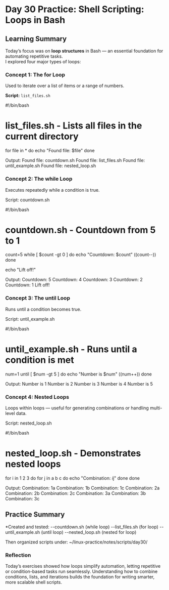 # Day 30 Practice: Shell Scripting: Loops in Bash

## Learning Summary
Today’s focus was on **loop structures** in Bash — an essential foundation for automating repetitive tasks.  
I explored four major types of loops:

### Concept 1: The for Loop
Used to iterate over a list of items or a range of numbers.

**Script:** `list_files.sh`

#!/bin/bash
# list_files.sh - Lists all files in the current directory

for file in *
do
  echo "Found file: $file"
done

Output:
Found file: countdown.sh
Found file: list_files.sh
Found file: until_example.sh
Found file: nested_loop.sh

### Concept 2: The while Loop
Executes repeatedly while a condition is true.

Script: countdown.sh

#!/bin/bash
# countdown.sh - Countdown from 5 to 1

count=5
while [ $count -gt 0 ]
do
  echo "Countdown: $count"
  ((count--))
done

echo "Lift off!"


Output:
Countdown: 5
Countdown: 4
Countdown: 3
Countdown: 2
Countdown: 1
Lift off!

### Concept 3: The until Loop
Runs until a condition becomes true.

Script: until_example.sh

#!/bin/bash
# until_example.sh - Runs until a condition is met

num=1
until [ $num -gt 5 ]
do
  echo "Number is $num"
  ((num++))
done

Output:
Number is 1
Number is 2
Number is 3
Number is 4
Number is 5

### Concept 4: Nested Loops
Loops within loops — useful for generating combinations or handling multi-level data.

Script: nested_loop.sh

#!/bin/bash
# nested_loop.sh - Demonstrates nested loops

for i in 1 2 3
do
  for j in a b c
  do
    echo "Combination: $i$j"
  done
done

Output:
Combination: 1a
Combination: 1b
Combination: 1c
Combination: 2a
Combination: 2b
Combination: 2c
Combination: 3a
Combination: 3b
Combination: 3c

## Practice Summary
*Created and tested:
--countdown.sh (while loop)
--list_files.sh (for loop)
--until_example.sh (until loop)
--nested_loop.sh (nested for loop)

Then organized scripts under:
~/linux-practice/notes/scripts/day30/

### Reflection
Today’s exercises showed how loops simplify automation, letting repetitive or condition-based tasks run seamlessly.
Understanding how to combine conditions, lists, and iterations builds the foundation for writing smarter, more scalable shell scripts.
